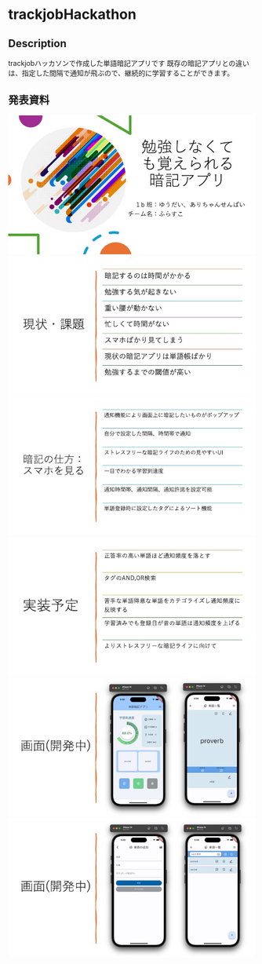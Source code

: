 # trackjobHackathon

## Description
trackjobハッカソンで作成した単語暗記アプリです
既存の暗記アプリとの違いは、指定した間隔で通知が飛ぶので、継続的に学習することができます。

## 発表資料
![trackjobHackathon](trackjob/スライド1.jpeg)
![trackjobHackathon](trackjob/スライド2.jpeg)
![trackjobHackathon](trackjob/スライド3.jpeg)
![trackjobHackathon](trackjob/スライド4.jpeg)
![trackjobHackathon](trackjob/スライド5.jpeg)
![trackjobHackathon](trackjob/スライド6.jpeg)



